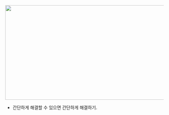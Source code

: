 <a href="https://github.com/devxb/gitanimals">
<img
  src="https://render.gitanimals.org/farms/h0ngg0m"
  width="600"
  height="300"
/>
</a>

- 간단하게 해결할 수 있으면 간단하게 해결하기.
